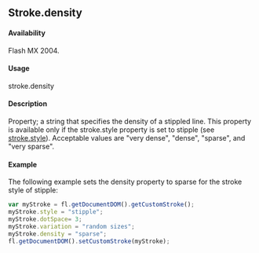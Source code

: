 ## Stroke.density

#### Availability

Flash MX 2004.

#### Usage

stroke.density

#### Description

Property; a string that specifies the density of a stippled line. This property is available only if the stroke.style property is set to stipple (see [stroke.style](../Stroke_object/stroke20.md)). Acceptable values are "very dense", "dense", "sparse", and "very sparse".

#### Example


The following example sets the density property to sparse for the stroke style of stipple:
```javascript
var myStroke = fl.getDocumentDOM().getCustomStroke(); 
myStroke.style = "stipple";
myStroke.dotSpace= 3; 
myStroke.variation = "random sizes"; 
myStroke.density = "sparse";
fl.getDocumentDOM().setCustomStroke(myStroke);

```